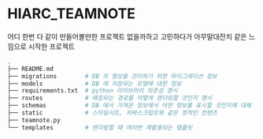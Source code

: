 # HIARC_TEAMNOTE

어디 한번 다 같이 만들어볼만한 프로젝트 없을까하고 고민하다가 아무말대잔치 같은 느낌으로 시작한 프로젝트

```bash
.
├── README.md
├── migrations        # DB 의 형상을 관리하기 위한 마이그레이션 정보
├── models            # DB 에 저장되는 모델에 대한 정보
├── requirements.txt  # python 라이브러리 의존성 명시
├── routes            # 매칭되는 경로를 어떻게 렌더링할 것인지 명시
├── schemas           # DB 에서 가져온 정보에서 어떤 정보를 표시할 것인지에 대해 명시
├── static            # 스타일시트, 자바스크립트와 같은 정적인 컨텐츠
├── teamnote.py       
└── templates         # 렌더링할 때 여러번 재활용되는 템플릿 

```
